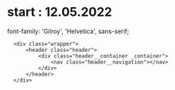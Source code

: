 # start : 12.05.2022
  font-family: 'Gilroy', 'Helvetica', sans-serif;

      <div class="wrapper">
          <header class="header">
              <div class="header__container _container">
                  <nav class="header__navigation"></nav>
              </div>
          </header>
      </div>
